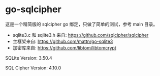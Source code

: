 # go-sqlcipher

这是一个精简版的 sqlcipher go 绑定，只做了简单的测试，参考 main 目录。

- sqlite3.c 和 sqlite3.h 来自: https://github.com/sqlcipher/sqlcipher
- 主框架来自: https://github.com/mattn/go-sqlite3
- 加密库来自: https://github.com/libtom/libtomcrypt

SQLite Version: 3.50.4

SQL Cipher Version: 4.10.0
